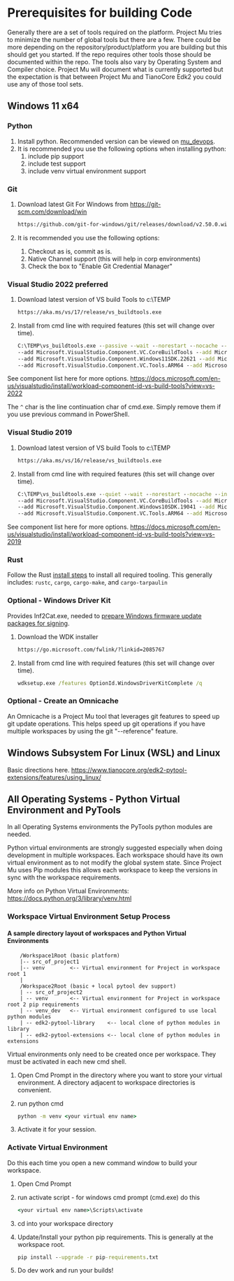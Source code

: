 # Prerequisites for building Code

Generally there are a set of tools required on the platform.  Project Mu tries to minimize the number of global tools
but there are a few.  There could be more depending on the repository/product/platform you are building but this should
get you started.  If the repo requires other tools those should be documented within the repo.
The tools also vary by Operating System and Compiler choice.  Project Mu will document what is currently supported but
the expectation is that between Project Mu and TianoCore Edk2 you could use any of those tool sets.

## Windows 11 x64

### Python

1. Install python. Recommended version can be viewed on [mu_devops](https://github.com/microsoft/mu_devops/blob/main/.sync/Version.njk).
2. It is recommended you use the following options when installing python:
    1. include pip support
    2. include test support
    3. include venv virtual environment support

### Git

1. Download latest Git For Windows from <https://git-scm.com/download/win>

    ``` cmd
    https://github.com/git-for-windows/git/releases/download/v2.50.0.windows.2/Git-2.50.0.2-64-bit.exe
    ```

2. It is recommended you use the following options:
    1. Checkout as is, commit as is.
    2. Native Channel support (this will help in corp environments)
    3. Check the box to "Enable Git Credential Manager"

### Visual Studio 2022 **preferred**

1. Download latest version of VS build Tools to c:\TEMP

    ``` cmd
    https://aka.ms/vs/17/release/vs_buildtools.exe
    ```

2. Install from cmd line with required features (this set will change over time).

    ``` cmd
    C:\TEMP\vs_buildtools.exe --passive --wait --norestart --nocache --installPath C:\BuildTools ^
    --add Microsoft.VisualStudio.Component.VC.CoreBuildTools --add Microsoft.VisualStudio.Component.VC.Tools.x86.x64 ^
    --add Microsoft.VisualStudio.Component.Windows11SDK.22621 --add Microsoft.VisualStudio.Component.VC.Tools.ARM ^
    --add Microsoft.VisualStudio.Component.VC.Tools.ARM64 --add Microsoft.VisualStudio.Component.VC.ASAN
    ```

See component list here for more options. <https://docs.microsoft.com/en-us/visualstudio/install/workload-component-id-vs-build-tools?view=vs-2022>

The `^` char is the line continuation char of cmd.exe. Simply remove them if you use previous command in PowerShell.

### Visual Studio 2019

1. Download latest version of VS build Tools to c:\TEMP

    ``` cmd
    https://aka.ms/vs/16/release/vs_buildtools.exe
    ```

2. Install from cmd line with required features (this set will change over time).

    ``` cmd
    C:\TEMP\vs_buildtools.exe --quiet --wait --norestart --nocache --installPath C:\BuildTools ^
    --add Microsoft.VisualStudio.Component.VC.CoreBuildTools --add Microsoft.VisualStudio.Component.VC.Tools.x86.x64 ^
    --add Microsoft.VisualStudio.Component.Windows10SDK.19041 --add Microsoft.VisualStudio.Component.VC.Tools.ARM ^
    --add Microsoft.VisualStudio.Component.VC.Tools.ARM64 --add Microsoft.VisualStudio.Component.VC.ASAN
    ```

See component list here for more options. <https://docs.microsoft.com/en-us/visualstudio/install/workload-component-id-vs-build-tools?view=vs-2019>

### Rust

Follow the Rust [install steps](/mu/CodeDevelopment/rust_build#generally-getting-started-with-rust) to install all
required tooling. This generally includes: `rustc`, `cargo`, `cargo-make`, and `cargo-tarpaulin`

### Optional - Windows Driver Kit

Provides Inf2Cat.exe, needed to [prepare Windows firmware update packages for signing](https://docs.microsoft.com/en-us/windows-hardware/drivers/bringup/certifying-and-signing-the-update-package).

1. Download the WDK installer

    ``` cmd
    https://go.microsoft.com/fwlink/?linkid=2085767
    ```

2. Install from cmd line with required features (this set will change over time).

    ``` cmd
    wdksetup.exe /features OptionId.WindowsDriverKitComplete /q
    ```

### Optional - Create an Omnicache

An Omnicache is a Project Mu tool that leverages git features to speed up git update operations.  This helps speed up
git operations if you have multiple workspaces by using the git "--reference" feature.

## Windows Subsystem For Linux (WSL) and Linux

Basic directions here. <https://www.tianocore.org/edk2-pytool-extensions/features/using_linux/>

## All Operating Systems - Python Virtual Environment and PyTools

In all Operating Systems environments the PyTools python modules are needed.

Python virtual environments are strongly suggested especially when doing development in multiple workspaces.  Each
workspace should have its own virtual environment as to not modify the global system state. Since Project Mu uses
Pip modules this allows each workspace to keep the versions in sync with the workspace requirements.

More info on Python Virtual Environments: <https://docs.python.org/3/library/venv.html>

### Workspace Virtual Environment Setup Process

#### A sample directory layout of workspaces and Python Virtual Environments

``` pre
    /Workspace1Root (basic platform)
    |-- src_of_project1
    |-- venv        <-- Virtual environment for Project in workspace root 1
    |
    /Workspace2Root (basic + local pytool dev support)
    | -- src_of_project2
    | -- venv       <-- Virtual environment for Project in workspace root 2 pip requirements
    | -- venv_dev   <-- Virtual environment configured to use local python modules
    | -- edk2-pytool-library    <-- local clone of python modules in library
    | -- edk2-pytool-extensions <-- local clone of python modules in extensions
```

Virtual environments only need to be created once per workspace.  They must be activated in each new cmd shell.

1. Open Cmd Prompt in the directory where you want to store your virtual environment.  A directory adjacent to
   workspace directories is convenient.
2. run python cmd

    ``` cmd
    python -m venv <your virtual env name>
    ```

3. Activate it for your session.

### Activate Virtual Environment

Do this each time you open a new command window to build your workspace.

1. Open Cmd Prompt
2. run activate script - for windows cmd prompt (cmd.exe) do this

    ``` cmd
    <your virtual env name>\Scripts\activate
    ```

3. cd into your workspace directory
4. Update/Install your python pip requirements.  This is generally at the workspace root.

    ``` cmd
    pip install --upgrade -r pip-requirements.txt
    ```

5. Do dev work and run your builds!
